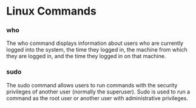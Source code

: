 # Linux Commands 

### who
The who command displays information about users who are currently logged into the system, the time they logged in, the machine from which they are logged in, and the time they logged in on that machine.


### sudo
The sudo command allows users to run commands with the security privileges of another user (normally the superuser). Sudo is used to run a command as the root user or another user with administrative privileges. 



